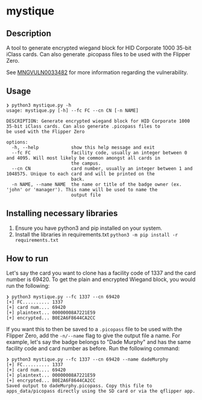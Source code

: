 # mystique
## Description
A tool to generate encrypted wiegand block for HID Corporate 1000 35-bit iClass cards. Can also generate .picopass files to be used with the Flipper Zero.

See [MNGVULN0033482](https://comcastsec.service-now.com/nav_to.do?uri=x_mcse_managed_vul_vulnerable_items.do?sys_id=885017151bf1a910761b8771604bcb71) for more information regarding the vulnerability.

## Usage
```
❯ python3 mystique.py -h
usage: mystique.py [-h] --fc FC --cn CN [-n NAME]

DESCRIPTION: Generate encrypted wiegand block for HID Corporate 1000 35-bit iClass cards. Can also generate .picopass files to
be used with the Flipper Zero

options:
  -h, --help            show this help message and exit
  --fc FC               facility code, usually an integer between 0 and 4095. Will most likely be common amongst all cards in
                        the campus.
  --cn CN               card number, usually an integer between 1 and 1048575. Unique to each card and will be printed on the
                        back.
  -n NAME, --name NAME  the name or title of the badge owner (ex. 'john' or 'manager'). This name will be used to name the
                        output file
```

## Installing necessary libraries
1. Ensure you have python3 and pip installed on your system.
2. Install the libraries in requirements.txt
  `python3 -m pip install -r requirements.txt`

## How to run
Let's say the card you want to clone has a facility code of 1337 and the card number is 69420. To get the plain and encrypted Wiegand block, you would run the following:
```
❯ python3 mystique.py --fc 1337 --cn 69420
[+] FC.......... 1337
[+] card num.... 69420
[+] plaintext... 00000008A7221E59
[+] encrypted... B0E2A6F8644CA2CC
```
If you want this to then be saved to a `.picopass` file to be used with the Flipper Zero, add the `-n/--name` flag to give the output file a name. For example, let's say the badge belongs to "Dade Murphy" and has the same facility code and card number as before. Run the following command:
```
❯ python3 mystique.py --fc 1337 --cn 69420 --name dadeMurphy
[+] FC.......... 1337
[+] card num.... 69420
[+] plaintext... 00000008A7221E59
[+] encrypted... B0E2A6F8644CA2CC
Saved output to dadeMurphy.picopass. Copy this file to apps_data/picopass directly using the SD card or via the qflipper app.
```
